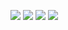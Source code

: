 <p align="left">
  <a href="https://medium.com/@ruth-santana"><img src="https://img.shields.io/badge/Medium-black?logo=medium"></img></a>
  <a href="http://ruth-santana.itch.io/">
  <img src="https://img.shields.io/badge/Itch.io-FA5C5C?logo=itchdotio&logoColor=white"></img></a>
  <a href="https://bsky.app/profile/ruth-santana.itch.io"><img src="https://img.shields.io/badge/Bluesky-1684FF?logo=bluesky&logoColor=white"></img></a>
  <a href="https://buymeacoffee.com/ruthsantana"><img src="https://img.shields.io/badge/Donate-FFDD00?logo=buymeacoffee&logoColor=black"></img></a>
</p>
